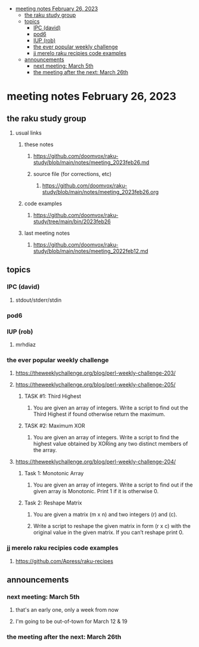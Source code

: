 - [meeting notes February 26, 2023](#org796fd60)
  - [the raku study group](#org964d04f)
  - [topics](#org95d333b)
    - [IPC (david)](#org901e9a2)
    - [pod6](#org0d6466d)
    - [IUP (rob)](#org291f1b4)
    - [the ever popular weekly challenge](#org956db1a)
    - [jj merelo raku recipies code examples](#org85cf52e)
  - [announcements](#org844194c)
    - [next meeting: March 5th](#org1017333)
    - [the meeting after the next: March 26th](#org2d0ece5)


<a id="org796fd60"></a>

# meeting notes February 26, 2023


<a id="org964d04f"></a>

## the raku study group

1.  usual links

    1.  these notes
    
        1.  <https://github.com/doomvox/raku-study/blob/main/notes/meeting_2023feb26.md>
        
        2.  source file (for corrections, etc)
        
            1.  <https://github.com/doomvox/raku-study/blob/main/notes/meeting_2023feb26.org>
    
    2.  code examples
    
        1.  <https://github.com/doomvox/raku-study/tree/main/bin/2023feb26>
    
    3.  last meeting notes
    
        1.  <https://github.com/doomvox/raku-study/blob/main/notes/meeting_2022feb12.md>


<a id="org95d333b"></a>

## topics


<a id="org901e9a2"></a>

### IPC (david)

1.  stdout/stderr/stdin


<a id="org0d6466d"></a>

### pod6


<a id="org291f1b4"></a>

### IUP (rob)

1.  mrhdiaz


<a id="org956db1a"></a>

### the ever popular weekly challenge

1.  <https://theweeklychallenge.org/blog/perl-weekly-challenge-203/>

2.  <https://theweeklychallenge.org/blog/perl-weekly-challenge-205/>

    1.  TASK #1: Third Highest
    
        1.  You are given an array of integers. Write a script to find out the Third Highest if found otherwise return the maximum.
    
    2.  TASK #2: Maximum XOR
    
        1.  You are given an array of integers. Write a script to find the highest value obtained by XORing any two distinct members of the array.

3.  <https://theweeklychallenge.org/blog/perl-weekly-challenge-204/>

    1.  Task 1: Monotonic Array
    
        1.  You are given an array of integers. Write a script to find out if the given array is Monotonic. Print 1 if it is otherwise 0.
    
    2.  Task 2: Reshape Matrix
    
        1.  You are given a matrix (m x n) and two integers (r) and (c).
        
        2.  Write a script to reshape the given matrix in form (r x c) with the original value in the given matrix. If you can’t reshape print 0.


<a id="org85cf52e"></a>

### jj merelo raku recipies code examples

1.  <https://github.com/Apress/raku-recipes>


<a id="org844194c"></a>

## announcements


<a id="org1017333"></a>

### next meeting: March 5th

1.  that's an early one, only a week from now

2.  I'm going to be out-of-town for March 12 & 19


<a id="org2d0ece5"></a>

### the meeting after the next: March 26th
